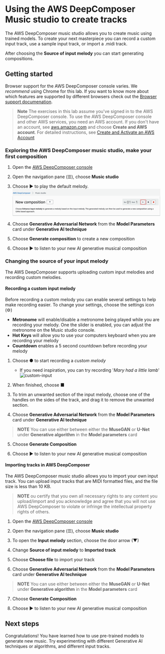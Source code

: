 # Using the AWS DeepComposer Music studio to create tracks 

The AWS DeepComposer music studio allows you to create music using trained models. To create your next masterpiece 
you can record a custom input track, use a sample input track, or import a .midi track. 

After choosing the **Source of input melody** you can start generating compositions. 

## Getting started 
Browser support for the AWS DeepComposer console varies. We *recommend* using Chrome for this lab. If you want to know
more about which features are supported by different browsers check out the [Browser support documenation](https://docs.aws.amazon.com/deepcomposer/latest/devguide/browser-support.html). 

>**Note** The exercises in this lab assume you've signed in to the AWS DeepComposer console. To use the AWS DeepComposer
>console and other AWS services, you need an AWS account. If you don't have an account, see [aws.amazon.com](https://aws.amazon.com/)
>and choose **Create and AWS account**. For detailed instructions, see [Create and Activate an AWS Account](https://aws.amazon.com/premiumsupport/knowledge-center/create-and-activate-aws-account/)  

### Exploring the AWS DeepComposer music studio, make your first composition  

1. Open the [AWS DeepComposer console](https://console.aws.amazon.com/deepcomposer)

2. Open the navigation pane (&#9776;), choose **Music studio**

3. Choose &#9658; to play the default melody.
![music-studio-press-play](images/lab1-press-play.png)

4. Choose **Generative Adversarial Network** from the **Model Parameters** card under **Generative AI technique**

5. Choose **Generate composition** to create a new composition

6. Choose &#9658; to listen to your new AI generative musical composition

### Changing the source of your input melody
The AWS DeepComposer supports uploading custom input melodies and recording custom melodies.

#### Recording a custom input melody 
Before recording a custom melody you can enable several settings to help make recording easier. 
To change your settings, choose the settings icon (&#x2699;)
 - **Metronome** will enable/disable a metronome being played while you are recording your melody. One the slider is enabled, you can adjust the metronome on the Music studio console.  
 - **Hot Keys** will allow you to use your computers keyboard when you are recording your melody 
 - **Countdown** enables a 5 second countdown before recording your melody 

1. Choose &#x25cf; to start recording a *custom melody*
    - If you need inspiration, you can try recording '*Mary had a little lamb*'
    ![custom-input](images/lab1-custom-music.png)

2. When finished, choose &#9632;

3. To trim an unwanted section of the input melody, choose one of the handles on the sides of the track, and drag it to remove the unwanted section.

4. Choose **Generative Adversarial Network** from the **Model Parameters** card under **Generative AI technique**
>**NOTE** You can use either between either the **MuseGAN** or **U-Net** under **Generative algorithm** in the **Model parameters**
>card 

5. Choose **Generate Composition**

6. Choose &#9658; to listen to your new AI generative musical composition

#### Importing tracks in AWS DeepComposer
The AWS DeepComposer music studio allows you to import your own input track. You can upload input tracks that are MIDI formatted files, and the file size is less than 10 KB.  

>**NOTE**
>ou certify that you own all necessary rights to any content you upload/import and you acknowledge and agree that you
>will not use AWS DeepComposer to violate or infringe the intellectual property rights of others.

1. Open the [AWS DeepComposer console](https://console.aws.amazon.com/deepcomposer)

2. Open the navigation pane (&#9776;), choose **Music studio**

3. To open the **Input melody** section, choose the door arrow (&#9660;)

4. Change **Source of input melody** to **Imported track**

5. Choose **Choose file** to import your track

6. Choose **Generative Adversarial Network** from the **Model Parameters** card under **Generative AI technique**
>**NOTE** 
>You can use either between either the **MuseGAN** or **U-Net** under **Generative algorithm** in the **Model parameters** card 

7. Choose **Generate Composition**

8. Choose &#9658; to listen to your new AI generative musical composition


## Next steps 
Congratulations! You have learned how to use pre-trained models to generate new music. Try experimenting with different
Generative AI techniques or algorithms, and different input tracks.   
